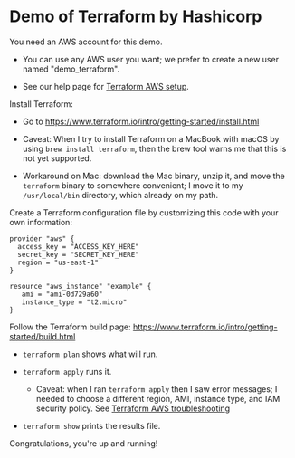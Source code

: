 # Demo of Terraform by Hashicorp

You need an AWS account for this demo.

* You can use any AWS user you want; we prefer to create a new user named "demo_terraform".

* See our help page for [Terraform AWS setup](aws/setup.md).

Install Terraform:

* Go to https://www.terraform.io/intro/getting-started/install.html

* Caveat: When I try to install Terraform on a MacBook with macOS by using `brew install terraform`, then the brew tool warns me that this is not yet supported. 

* Workaround on Mac: download the Mac binary, unzip it, and move the `terraform` binary to somewhere convenient; I move it to my `/usr/local/bin` directory, which already on my path.

Create a Terraform configuration file by customizing this code with your own information:

    provider "aws" {
      access_key = "ACCESS_KEY_HERE"
      secret_key = "SECRET_KEY_HERE"
      region = "us-east-1"
    }

    resource "aws_instance" "example" {
       ami = "ami-0d729a60"
       instance_type = "t2.micro"
    }

Follow the Terraform build page: https://www.terraform.io/intro/getting-started/build.html

  * `terraform plan` shows what will run.

  * `terraform apply` runs it.

    * Caveat: when I ran `terraform apply` then I saw error messages; I needed to choose a different region, AMI, instance type, and IAM security policy. See [Terraform AWS troubleshooting](aws/troubleshooting.md)

  * `terraform show` prints the results file.

Congratulations, you're up and running!